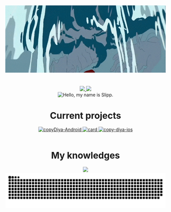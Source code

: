 <!DOCTYPE html>
<html>
<body>
	<h1 align="center"><img src="res/welcome.gif", alt="Welcome to my profile"></h1><br>
	<div align="center">
		<a href="https://github.com/sslipp">
			<img src="https://github-readme-stats.vercel.app/api?username=sslipp&show_icons=true&line_height=27&count_private=true&title_color=8eecf5&text_color=c9cacc&icon_color=2bbc8a&bg_color=1d1f21">
			<img src="https://github-readme-stats.vercel.app/api/top-langs/?username=sslipp&hide=java,html,tex&title_color=8eecf5&text_color=c9cacc&icon_color=2bbc8a&bg_color=1d1f21&langs_count=3">
		</a>
		<br>
		<img src="https://readme-typing-svg.demolab.com/?font=Fira+Code&pause=1000&color=8EECF5&random=false&width=285&lines=Hello%2C+my+name+is+Slipp." alt="Hello, my name is Slipp.">
	</div>
	<div align="center">
		<h1>
			Current projects
		</h1>
		<a href="https://github.com/sslipp/copyDiya-Android">
		 <img align=”center” src="https://github-readme-stats.vercel.app/api/pin/?username=sslipp&repo=copyDiya-Android&title_color=8eecf5&text_color=c9cacc&icon_color=2bbc8a&bg_color=1d1f21", alt="copyDiya-Android">
		</a>
		<a href="https://github.com/sslipp/card">
		 <img align=”center” src="https://github-readme-stats.vercel.app/api/pin/?username=sslipp&repo=card&title_color=8eecf5&text_color=c9cacc&icon_color=2bbc8a&bg_color=1d1f21", alt="card">
		</a>
		<a href="https://github.com/sslipp/copy-diya-ios">
		 <img align=”center” src="https://github-readme-stats.vercel.app/api/pin/?username=sslipp&repo=copy-diya-ios&title_color=8eecf5&text_color=c9cacc&icon_color=2bbc8a&bg_color=1d1f21", alt="copy-diya-ios">
		</a>
		<br><br>
	</div>
	<div align="center">
		<h1>
			My knowledges
		</h1>
		<img src="https://skillicons.dev/icons?i=html,css,js,linux,flutter,react,git,bootstrap,visualstudio,vscode,postman&perline=8" />
	</div>
	<div align="center">
		<img src = "https://raw.githubusercontent.com/platane/snk/output/github-contribution-grid-snake-dark.svg">
	</div>
</body>
<html>
